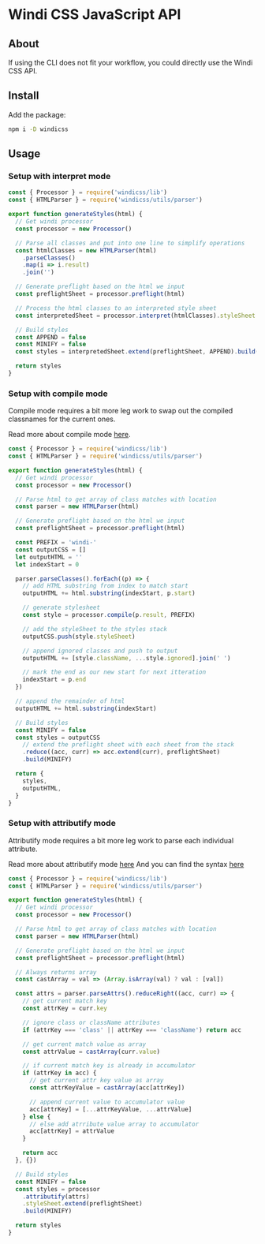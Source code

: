 <Logo name="javascript" class="logo-float-xl"/>

# Windi CSS JavaScript API

<PackageInfo name="windicss" author="voorjaar" />

## About

If using the CLI does not fit your workflow, you could directly use the Windi CSS API.

## Install

Add the package:

```bash
npm i -D windicss
```

## Usage

### Setup with interpret mode

```js
const { Processor } = require('windicss/lib')
const { HTMLParser } = require('windicss/utils/parser')

export function generateStyles(html) {
  // Get windi processor
  const processor = new Processor()

  // Parse all classes and put into one line to simplify operations
  const htmlClasses = new HTMLParser(html)
    .parseClasses()
    .map(i => i.result)
    .join('')

  // Generate preflight based on the html we input
  const preflightSheet = processor.preflight(html)

  // Process the html classes to an interpreted style sheet
  const interpretedSheet = processor.interpret(htmlClasses).styleSheet

  // Build styles
  const APPEND = false
  const MINIFY = false
  const styles = interpretedSheet.extend(preflightSheet, APPEND).build(MINIFY)

  return styles
}
```

### Setup with compile mode

Compile mode requires a bit more leg work to swap out the compiled classnames for the current ones.

Read more about compile mode [here](/posts/modes.html).

```js
const { Processor } = require('windicss/lib')
const { HTMLParser } = require('windicss/utils/parser')

export function generateStyles(html) {
  // Get windi processor
  const processor = new Processor()

  // Parse html to get array of class matches with location
  const parser = new HTMLParser(html)

  // Generate preflight based on the html we input
  const preflightSheet = processor.preflight(html)

  const PREFIX = 'windi-'
  const outputCSS = []
  let outputHTML = ''
  let indexStart = 0

  parser.parseClasses().forEach((p) => {
    // add HTML substring from index to match start
    outputHTML += html.substring(indexStart, p.start)

    // generate stylesheet
    const style = processor.compile(p.result, PREFIX)

    // add the styleSheet to the styles stack
    outputCSS.push(style.styleSheet)

    // append ignored classes and push to output
    outputHTML += [style.className, ...style.ignored].join(' ')

    // mark the end as our new start for next itteration
    indexStart = p.end
  })

  // append the remainder of html
  outputHTML += html.substring(indexStart)

  // Build styles
  const MINIFY = false
  const styles = outputCSS
    // extend the preflight sheet with each sheet from the stack
    .reduce((acc, curr) => acc.extend(curr), preflightSheet)
    .build(MINIFY)

  return {
    styles,
    outputHTML,
  }
}
```

### Setup with attributify mode

Attributify mode requires a bit more leg work to parse each individual attribute.

Read more about attributify mode [here](/posts/v30.html#attributify-mode)
And you can find the syntax [here](/posts/attributify.html)

```js
const { Processor } = require('windicss/lib')
const { HTMLParser } = require('windicss/utils/parser')

export function generateStyles(html) {
  // Get windi processor
  const processor = new Processor()

  // Parse html to get array of class matches with location
  const parser = new HTMLParser(html)

  // Generate preflight based on the html we input
  const preflightSheet = processor.preflight(html)

  // Always returns array
  const castArray = val => (Array.isArray(val) ? val : [val])

  const attrs = parser.parseAttrs().reduceRight((acc, curr) => {
    // get current match key
    const attrKey = curr.key

    // ignore class or className attributes
    if (attrKey === 'class' || attrKey === 'className') return acc

    // get current match value as array
    const attrValue = castArray(curr.value)

    // if current match key is already in accumulator
    if (attrKey in acc) {
      // get current attr key value as array
      const attrKeyValue = castArray(acc[attrKey])

      // append current value to accumulator value
      acc[attrKey] = [...attrKeyValue, ...attrValue]
    } else {
      // else add atrribute value array to accumulator
      acc[attrKey] = attrValue
    }

    return acc
  }, {})

  // Build styles
  const MINIFY = false
  const styles = processor
    .attributify(attrs)
    .styleSheet.extend(preflightSheet)
    .build(MINIFY)

  return styles
}
```